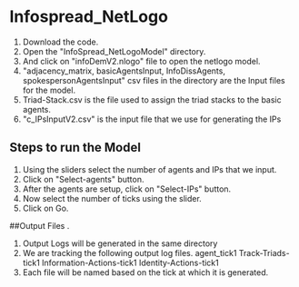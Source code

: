# Infospread_NetLogo

1. Download the code.
2. Open the "InfoSpread_NetLogoModel" directory.
3. And click on "infoDemV2.nlogo" file to open the netlogo model.
4. "adjacency_matrix, basicAgentsInput, InfoDissAgents, spokespersonAgentsInput" csv files in the directory are the Input files for the model.
5. Triad-Stack.csv is the file used to assign the triad stacks to the basic agents.
6. "c_IPsInputV2.csv" is the input file that we use for generating the IPs

## Steps to run the Model

1. Using the sliders select the number of agents and IPs that we input.
2. Click on "Select-agents" button.
3. After the agents are setup, click on "Select-IPs" button.
4. Now select the number of ticks using the slider.
5. Click on Go.

##Output Files .

1. Output Logs will be generated in the same directory
2. We are tracking the following output log files.
  agent_tick1
  Track-Triads-tick1
  Information-Actions-tick1
  Identity-Actions-tick1
3. Each file will be named based on the tick at which it is generated.
  
